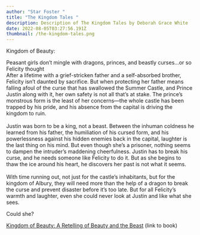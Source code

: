 ```yaml
---
author: "Star Foster "
title: "The Kingdom Tales "
description: Description of The Kingdom Tales by Deborah Grace White
date: 2022-08-05T03:27:56.191Z
thumbnail: /the-kingdom-tales.png
---
```

Kingdom of Beauty: 

Peasant girls don’t mingle with dragons, princes, and beastly curses…or so Felicity thought\
After a lifetime with a grief-stricken father and a self-absorbed brother, Felicity isn’t daunted by sacrifice. But when protecting her father means falling afoul of the curse that has swallowed the Summer Castle, and Prince Justin along with it, her own safety is not all that’s at stake. The prince’s monstrous form is the least of her concerns—the whole castle has been trapped by his pride, and his absence from the capital is driving the kingdom to ruin.\
\
Justin was born to be a king, not a beast. Between the inhuman coldness he learned from his father, the humiliation of his cursed form, and his powerlessness against his hidden enemies back in the capital, laughter is the last thing on his mind. But even though she’s a prisoner, nothing seems to dampen the intruder’s maddening cheerfulness. Justin has to break his curse, and he needs someone like Felicity to do it. But as she begins to thaw the ice around his heart, he discovers her past is not what it seems.\
\
With time running out, not just for the castle’s inhabitants, but for the kingdom of Albury, they will need more than the help of a dragon to break the curse and prevent disaster before it’s too late. But for all Felicity’s warmth and laughter, even she could never look at Justin and like what she sees.

Could she?

[Kingdom of Beauty: A Retelling of Beauty and the Beast](https://www.goodreads.com/book/show/57427543-kingdom-of-beauty) (link to book)